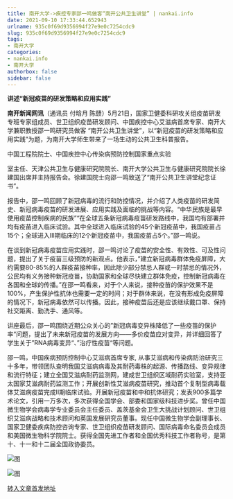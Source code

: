 ```yaml
---
title: 南开大学->疾控专家邵一鸣做客“南开公共卫生讲堂” | nankai.info
date: 2021-09-10 17:33:44.652943
urlname: 935c0f69d9356994f27e9e0c7254cdc9
slug: 935c0f69d9356994f27e9e0c7254cdc9
tags: 
- 南开大学
categories:
- nankai.info
- 南开大学
authorbox: false
sidebar: false
---
```

**讲述“新冠疫苗的研发策略和应用实践”**

**南开新闻网讯**（通讯员 付晗月 陈赜）5月21日，国家卫健委科研攻关组疫苗研发专班专家组成员、世卫组织疫苗研发顾问、中国疾控中心艾滋病首席专家、南开大学兼职教授邵一鸣研究员做客 “南开公共卫生讲堂”，以“新冠疫苗的研发策略和应用实践”为题，为南开大学师生带来了一场生动的公共卫生科普报告。

中国工程院院士、中国疾控中心传染病预防控制国家重点实验
<!--more-->
室主任、天津公共卫生与健康研究院院长、南开大学公共卫生与健康研究院院长徐建国出席并主持报告会。徐建国院士向邵一鸣致送了“南开公共卫生讲堂纪念证书”。

报告中，邵一鸣回顾了新冠病毒的流行和防控情况，并介绍了人类疫苗的研发简史、新冠病毒疫苗的研发进展、应用实践及面临的挑战等内容。“中华民族是最早使用疫苗控制疾病的民族”“在全球五条新冠病毒疫苗研发路线中，我国均有部署并均有疫苗进入临床试验。其中全球进入临床试验的45个新冠疫苗中，我国疫苗占15个；全球进入III期临床的12个新冠疫苗中，我国疫苗占5个。”邵一鸣说。

在谈到新冠病毒疫苗应用实践时，邵一鸣讨论了疫苗的安全性、有效性、可及性问题，提出了关于疫苗三级预防的新观点。他表示，”建立新冠病毒群体免疫屏障，大约需要80-85%的人群疫苗接种率，因此除少部分禁忌人群或一时禁忌的情况外，公民均有义务接种新冠疫苗，协助国家和全球尽快建立群体免疫，控制新冠病毒在各国和全球的传播。”在邵一鸣看来，对于个人来说，接种疫苗的保护效果不是100%，产生保护性抗体也需要一定的时间；对于群体来说，在没有形成免疫屏障的情况下，新冠病毒依然可以传播。因此，接种疫苗后还是应该继续戴口罩、保持社交距离、勤洗手、通风等。

讲座最后，邵一鸣围绕近期公众关心的”新冠病毒变异株降低了一些疫苗的保护率“问题，提出了未来新冠疫苗的发展方向——多价疫苗应对变异，并详细回答了学生关于”RNA病毒变异“、”治疗性疫苗“等问题。

邵一鸣，中国疾病预防控制中心艾滋病首席专家, 从事艾滋病和传染病防治研究三十多年，带领团队查明我国艾滋病病毒及其耐药毒株的起源、传播路线、变异规律和流行特征；建立全国艾滋病耐药监测网，建成世卫组织区域耐药实验室，支持亚太国家艾滋病耐药监测工作；开展创新性艾滋病疫苗研究，推动首个复制型病毒载体艾滋病疫苗完成II期临床试验。开展新冠疫苗和中和抗体研究；发表900多篇学术论文，引用一万多次，多次获得全国学会、部委和国家级科技进步奖。曾任中国微生物学会病毒学专业委员会主任委员、盖茨基金会卫生大挑战计划顾问、世卫组织艾滋病战略和技术顾问和英国发展研究员董事。现任中国微生物学会副理事长、国家卫健委疾病防控咨询专家、世卫组织疫苗研发顾问、国际病毒命名委员会成员和美国微生物科学院院士。获得全国先进工作者和全国优秀科技工作者称号，是第十、十一和十二届全国政协委员。

![图](http://news.nankai.edu.cn/pic/003/000/391/00300039141_b0c46dad.jpg)

![图](http://news.nankai.edu.cn/pic/003/000/391/00300039157_b2352b7c.jpg)

[转入文章首发地址](http://news.nankai.edu.cn/ywsd/system/2021/05/26/030046260.shtml)